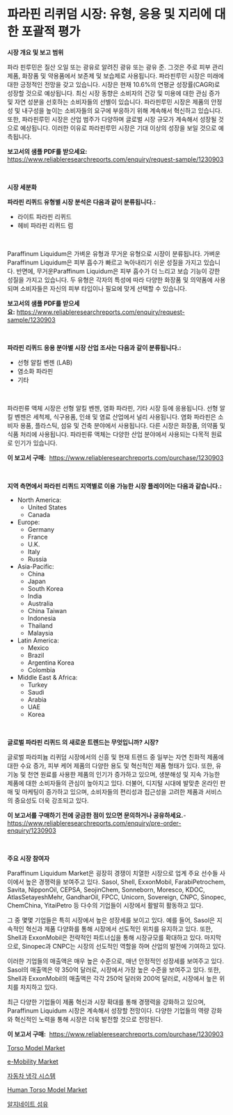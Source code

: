 <p><h1>파라핀 리퀴덤 시장: 유형, 응용 및 지리에 대한 포괄적 평가</h1></p><p><strong>시장 개요 및 보고 범위</strong></p>
<p><p>파라 핀루민은 질산 오일 또는 광유로 알려진 광유 또는 광유 준. 그것은 주로 피부 관리 제품, 화장품 및 약용품에서 보존제 및 보습제로 사용됩니다. 파라핀루민 시장은 미래에 대한 긍정적인 전망을 갖고 있습니다. 시장은 현재 10.6%의 연평균 성장률(CAGR)로 성장할 것으로 예상됩니다. 최신 시장 동향은 소비자의 건강 및 미용에 대한 관심 증가 및 자연 성분을 선호하는 소비자들의 선별이 있습니다. 파라핀루민 시장은 제품의 안정성 및 내구성을 높이는 소비자들의 요구에 부응하기 위해 계속해서 혁신하고 있습니다. 또한, 파라핀루민 시장은 산업 범주가 다양하며 글로벌 시장 규모가 계속해서 성장될 것으로 예상됩니다. 이러한 이유로 파라핀루민 시장은 기대 이상의 성장을 보일 것으로 예측됩니다.</p></p>
<p><strong>보고서의 샘플 PDF를 받으세요:</strong> <a href="https://www.reliableresearchreports.com/enquiry/request-sample/1230903">https://www.reliableresearchreports.com/enquiry/request-sample/1230903</a></p>
<p>&nbsp;</p>
<p><strong>시장 세분화</strong></p>
<p><strong>파라핀 리퀴드 유형별 시장 분석은 다음과 같이 분류됩니다.:</strong></p>
<p><ul><li>라이트 파라핀 리퀴드</li><li>헤비 파라핀 리퀴드 럼</li></ul></p>
<p>&nbsp;</p>
<p><p>Paraffinum Liquidum은 가벼운 유형과 무거운 유형으로 시장이 분류됩니다. 가벼운Paraffinum Liquidum은 피부 흡수가 빠르고 녹아내리기 쉬운 성질을 가지고 있습니다. 반면에, 무거운Paraffinum Liquidum은 피부 흡수가 더 느리고 보습 기능이 강한 성질을 가지고 있습니다. 두 유형은 각자의 특성에 따라 다양한 화장품 및 의약품에 사용되며 소비자들은 자신의 피부 타입이나 필요에 맞게 선택할 수 있습니다.</p></p>
<p><strong>보고서의 샘플 PDF를 받으세요:</strong>&nbsp;<a href="https://www.reliableresearchreports.com/enquiry/request-sample/1230903">https://www.reliableresearchreports.com/enquiry/request-sample/1230903</a></p>
<p>&nbsp;</p>
<p><strong> 파라핀 리퀴드 응용 분야별 시장 산업 조사는 다음과 같이 분류됩니다.:</strong></p>
<p><ul><li>선형 알킬 벤젠 (LAB)</li><li>염소화 파라핀</li><li>기타</li></ul></p>
<p>&nbsp;</p>
<p><p>파라핀류 액체 시장은 선형 알킬 벤젠, 염화 파라핀, 기타 시장 등에 응용됩니다. 선형 알킬 벤젠은 세척제, 식구용품, 인쇄 및 염료 산업에서 널리 사용됩니다. 염화 파라핀은 소비자 용품, 플라스틱, 섬유 및 건축 분야에서 사용됩니다. 다른 시장은 화장품, 의약품 및 식품 처리에 사용됩니다. 파라핀류 액체는 다양한 산업 분야에서 사용되는 다목적 원료로 인기가 있습니다.</p></p>
<p><strong>이 보고서 구매:</strong>&nbsp; <a href="https://www.reliableresearchreports.com/purchase/1230903">https://www.reliableresearchreports.com/purchase/1230903</a></p>
<p>&nbsp;</p>
<p><strong>지역 측면에서 파라핀 리퀴드 지역별로 이용 가능한 시장 플레이어는 다음과 같습니다.:</strong></p>
<p><ul>
    <li>
        North America:
        <ul>
            <li>United States</li>
            <li>Canada</li>
        </ul>
    </li>
    <li>
        Europe:
        <ul>
            <li>Germany</li>
            <li>France</li>
            <li>U.K.</li>
            <li>Italy</li>
            <li>Russia</li>
        </ul>
    </li>
    <li>
        Asia-Pacific:
        <ul>
            <li>China</li>
            <li>Japan</li>
            <li>South Korea</li>
            <li>India</li>
            <li>Australia</li>
            <li>China Taiwan</li>
            <li>Indonesia</li>
            <li>Thailand</li>
            <li>Malaysia</li>
        </ul>
    </li>
    <li>
        Latin America:
        <ul>
            <li>Mexico</li>
            <li>Brazil</li>
            <li>Argentina Korea</li>
            <li>Colombia</li>
        </ul>
    </li>
    <li>
        Middle East & Africa:
        <ul>
            <li>Turkey</li>
            <li>Saudi</li>
            <li>Arabia</li>
            <li>UAE</li>
            <li>Korea</li>
        </ul>
    </li>
    </ul></p>
<p>&nbsp;</p>
<p><strong>글로벌 파라핀 리퀴드 의 새로운 트렌드는 무엇입니까? 시장?</strong></p>
<p><p>글로벌 파라피늄 리퀴덤 시장에서의 신흥 및 현재 트렌드 중 일부는 자연 친화적 제품에 대한 수요 증가, 피부 케어 제품의 다양한 용도 및 혁신적인 제품 형태가 있다. 또한, 유기농 및 천연 원료를 사용한 제품의 인기가 증가하고 있으며, 생분해성 및 지속 가능한 제품에 대한 소비자들의 관심이 높아지고 있다. 더불어, 디지털 시대에 발맞춘 온라인 판매 및 마케팅이 증가하고 있으며, 소비자들의 편리성과 접근성을 고려한 제품과 서비스의 중요성도 더욱 강조되고 있다.</p></p>
<p><strong>이 보고서를 구매하기 전에 궁금한 점이 있으면 문의하거나 공유하세요.</strong>- <a href="https://www.reliableresearchreports.com/enquiry/pre-order-enquiry/1230903">https://www.reliableresearchreports.com/enquiry/pre-order-enquiry/1230903</a></p>
<p>&nbsp;</p>
<p><strong>주요 시장 참여자</strong></p>
<p><p>Paraffinum Liquidum Market은 굉장히 경쟁이 치열한 시장으로 업계 주요 선수들 사이에서 높은 경쟁력을 보여주고 있다. Sasol, Shell, ExxonMobil, FarabiPetrochem, Savita, NipponOil, CEPSA, SeojinChem, Sonneborn, Moresco, KDOC, AtlasSetayeshMehr, GandharOil, FPCC, Unicorn, Sovereign, CNPC, Sinopec, ChemChina, YitaiPetro 등 다수의 기업들이 시장에서 활발히 활동하고 있다.</p><p>그 중 몇몇 기업들은 특히 시장에서 높은 성장세를 보이고 있다. 예를 들어, Sasol은 지속적인 혁신과 제품 다양화를 통해 시장에서 선도적인 위치를 유지하고 있다. 또한, Shell과 ExxonMobil은 전략적인 파트너십을 통해 시장규모를 확대하고 있다. 마지막으로, Sinopec과 CNPC는 시장의 선도적인 역할을 하며 산업의 발전에 기여하고 있다.</p><p>이러한 기업들의 매출액은 매우 높은 수준으로, 매년 안정적인 성장세를 보여주고 있다. Sasol의 매출액은 약 350억 달러로, 시장에서 가장 높은 수준을 보여주고 있다. 또한, Shell과 ExxonMobil의 매출액은 각각 250억 달러와 200억 달러로, 시장에서 높은 위치를 차지하고 있다.</p><p>최근 다양한 기업들이 제품 혁신과 시장 확대를 통해 경쟁력을 강화하고 있으며, Paraffinum Liquidum 시장은 계속해서 성장할 전망이다. 다양한 기업들의 역량 강화와 혁신적인 노력을 통해 시장은 더욱 발전할 것으로 전망된다.</p></p>
<p><strong>이 보고서 구매:</strong>&nbsp;&nbsp;<a href="https://www.reliableresearchreports.com/purchase/1230903">https://www.reliableresearchreports.com/purchase/1230903</a></p>
<p><p><a href="https://issuu.com/reportprime-2/docs/torso-model-market-size-2030.pptx">Torso Model Market</a></p><p><a href="https://ivy-potential-64b.notion.site/e-Mobility-Market-Size-Furnishes-Valuable-Information-Encompassing-Market-Share-Market-Trends-and--e953e73b49834decad16d22e22992f7f">e-Mobility Market</a></p><p><a href="https://medium.com/@wallacbahrtyinger567686/%EC%9E%90%EB%8F%99%EC%B0%A8-%EB%83%89%EA%B0%81-%EC%8B%9C%EC%8A%A4%ED%85%9C-%EC%8B%9C%EC%9E%A5-%EC%8B%9C%EC%9E%A5-%EC%A0%90%EC%9C%A0%EC%9C%A8-%EC%8B%9C%EC%9E%A5-%EB%8F%99%ED%96%A5-%EA%B7%B8%EB%A6%AC%EA%B3%A0-%EB%AF%B8%EB%9E%98-%EC%84%B1%EC%9E%A5-%ED%83%90%EC%83%89-db1112670568">자동차 냉각 시스템</a></p><p><a href="https://issuu.com/reportprime-2/docs/human-torso-model-market-size-2030.pptx">Human Torso Model Market</a></p><p><a href="https://github.com/vseigx30c9a1j/Market-Research-Report-List-1/blob/main/36452623796.md">알지네이트 섬유</a></p></p>

